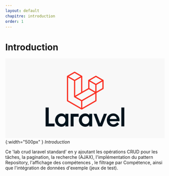 ```yaml
---
layout: default
chapitre: introduction
order: 1
---
```


<!-- new slide -->

# Introduction

![Introduction](./images/introduction.png){:width="500px" }
*Introduction*
<!-- note -->

Ce 'lab crud laravel standard' en y ajoutant les opérations CRUD pour les tâches, la pagination, la recherche (AJAX), l'implémentation du pattern Repository, l'affichage des compétences , le filtrage par Compétence, ainsi que l'intégration de données d'exemple (jeux de test).
